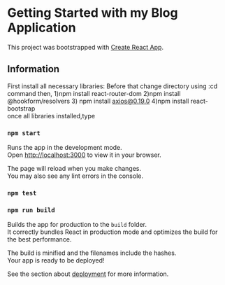 # Getting Started with  my Blog Application

This project was bootstrapped with [Create React App](https://github.com/facebook/create-react-app).

## Information

First install all necessary libraries:
Before that change directory using :cd command then,
1)npm install react-router-dom
2)npm install @hookform/resolvers
3) npm install axios@0.19.0 
4)npm install react-bootstrap  
once all libraries installed,type 

### `npm start`

Runs the app in the development mode.\
Open [http://localhost:3000](http://localhost:3000) to view it in your browser.

The page will reload when you make changes.\
You may also see any lint errors in the console.

### `npm test`


### `npm run build`

Builds the app for production to the `build` folder.\
It correctly bundles React in production mode and optimizes the build for the best performance.

The build is minified and the filenames include the hashes.\
Your app is ready to be deployed!

See the section about [deployment](https://facebook.github.io/create-react-app/docs/deployment) for more information.




